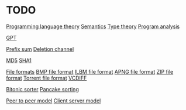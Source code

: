 # TODO

[Programming language theory](https://en.wikipedia.org/wiki/Programming_language_theory)
[Semantics](https://en.wikipedia.org/wiki/Semantics_(computer_science))
[Type theory](https://en.wikipedia.org/wiki/Type_theory)
[Program analysis](https://en.wikipedia.org/wiki/Program_analysis)

[GPT](https://wiki.osdev.org/GPT)

[Prefix sum](https://en.wikipedia.org/wiki/Prefix_sum)
[Deletion channel](https://en.wikipedia.org/wiki/Deletion_channel)

[MD5](https://en.wikipedia.org/wiki/MD5)
[SHA1](en.wikipedia.org/wiki/SHA-1)

[File formats](https://en.wikipedia.org/wiki/List_of_file_formats)
[BMP file format](https://en.wikipedia.org/wiki/BMP_file_format)
[ILBM file format](https://en.wikipedia.org/wiki/ILBM)
[APNG file format](https://en.wikipedia.org/wiki/APNG)
[ZIP file format](https://en.wikipedia.org/wiki/ZIP_(file_format))
[Torrent file format](https://en.wikipedia.org/wiki/Torrent_file)
[VCDIFF](https://datatracker.ietf.org/doc/html/rfc3284)

[Bitonic sorter](https://en.wikipedia.org/wiki/Bitonic_sorter)
[Pancake sorting](https://en.wikipedia.org/wiki/Pancake_sorting)

[Peer to peer model](https://en.wikipedia.org/wiki/Peer-to-peer)
[Client server model](https://en.wikipedia.org/wiki/Client–server_model)
